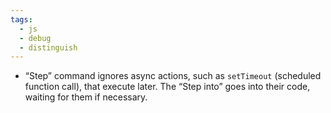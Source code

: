 ```yaml
---
tags:
  - js
  - debug
  - distinguish
---
```


- “Step” command ignores async actions, such as `setTimeout` (scheduled function call), that execute later. The “Step into” goes into their code, waiting for them if necessary. 